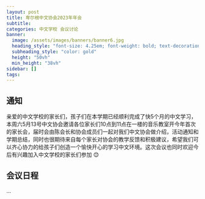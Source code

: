 ```yaml
---
layout: post
title: 卑尔根中文协会2023年年会
subtitle: 
categories: 中文学校 会议讨论
banner:
  image: /assets/images/banners/banner6.jpg
  heading_style: "font-size: 4.25em; font-weight: bold; text-decoration: underline"
  subheading_style: "color: gold"
  height: "50vh"
  min_height: "38vh"
sidebar: []
tags:
---
```


## 通知
亲爱的中文学校的家长们，孩子们在本学期已经顺利完成了快5个月的中文学习，本周六5月13号中文协会邀请各位家长们10点到11点在一楼的音乐教室开今年首次的家长会，届时会由陈会长和协会成员们一起对我们中文协会做介绍，活动通知和学期总结，同时也很期待来自每个家长对协会的教学反馈和积极建议，希望我们可以齐心协力的给孩子们创造一个愉快开心的学习中文环境。这次会议也同时欢迎今后有兴趣加入中文学校的家长们参加 :blush:

## 会议日程
...
